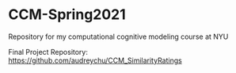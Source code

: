# CCM-Spring2021

Repository for my computational cognitive modeling course at NYU

Final Project Repository: https://github.com/audreychu/CCM_SimilarityRatings
